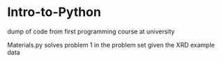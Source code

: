 # Intro-to-Python
dump of code from first programming course at university

Materials.py solves problem 1 in the problem set given the XRD example data
